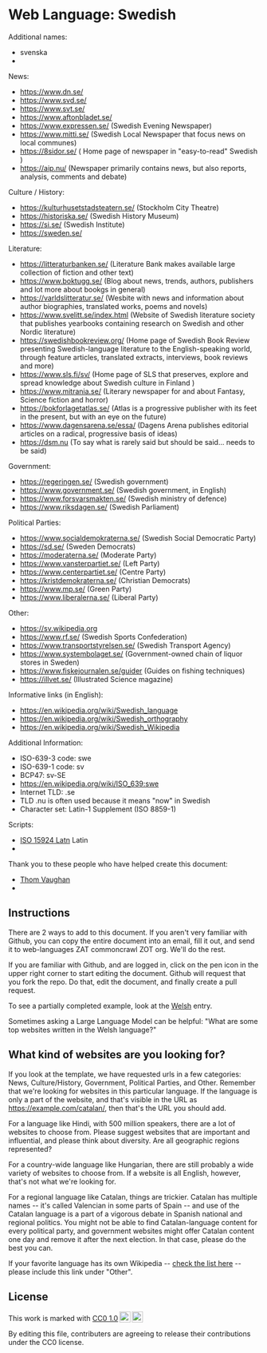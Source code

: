 # Web Language: Swedish

Additional names:
- svenska
- 

News:
- https://www.dn.se/
- https://www.svd.se/
- https://www.svt.se/
- https://www.aftonbladet.se/
- https://www.expressen.se/ (Swedish Evening Newspaper)
- https://www.mitti.se/ (Swedish Local Newspaper that focus news on local communes)
- https://8sidor.se/ ( Home page of newspaper in "easy-to-read" Swedish )
- https://aip.nu/ (Newspaper primarily contains news, but also reports, analysis, comments and debate)

Culture / History:
- https://kulturhusetstadsteatern.se/ (Stockholm City Theatre)
- https://historiska.se/ (Swedish History Museum)
- https://si.se/ (Swedish Institute)
- https://sweden.se/

Literature:
- https://litteraturbanken.se/ (Literature Bank makes available large collection of fiction and other text)
- https://www.boktugg.se/ (Blog about news, trends, authors, publishers and lot more about bookgs in general)
- https://varldslitteratur.se/ (Wesbite with news and information about author biographies, translated works, poems and novels)
- https://www.svelitt.se/index.html (Website of Swedish literature society that publishes yearbooks containing research on Swedish and other Nordic literature)
- https://swedishbookreview.org/ (Home page of Swedish Book Review presenting Swedish-language literature to the English-speaking world, through feature articles, translated extracts, interviews, book reviews and more)
- https://www.sls.fi/sv/ (Home page of SLS that preserves, explore and spread knowledge about Swedish culture in Finland )
- https://www.mitrania.se/ (Literary newspaper for and about Fantasy, Science fiction and horror)
- https://bokforlagetatlas.se/ (Atlas is a progressive publisher with its feet in the present, but with an eye on the future)
- https://www.dagensarena.se/essa/ (Dagens Arena publishes editorial articles on a radical, progressive basis of ideas)
- https://dsm.nu (To say what is rarely said but should be said... needs to be said)

Government:
- https://regeringen.se/ (Swedish government)
- https://www.government.se/ (Swedish government, in English)
- https://www.forsvarsmakten.se/ (Swedish ministry of defence)
- https://www.riksdagen.se/ (Swedish Parliament)

Political Parties:
- https://www.socialdemokraterna.se/ (Swedish Social Democratic Party)
- https://sd.se/ (Sweden Democrats)
- https://moderaterna.se/ (Moderate Party)
- https://www.vansterpartiet.se/ (Left Party)
- https://www.centerpartiet.se/ (Centre Party)
- https://kristdemokraterna.se/ (Christian Democrats)
- https://www.mp.se/ (Green Party)
- https://www.liberalerna.se/ (Liberal Party)

Other:
- https://sv.wikipedia.org
- https://www.rf.se/ (Swedish Sports Confederation)
- https://www.transportstyrelsen.se/ (Swedish Transport Agency)
- https://www.systembolaget.se/ (Government-owned chain of liquor stores in Sweden)
- https://www.fiskejournalen.se/guider (Guides on fishing techniques)
- https://illvet.se/ (Illustrated Science magazine)

Informative links (in English):
- https://en.wikipedia.org/wiki/Swedish_language
- https://en.wikipedia.org/wiki/Swedish_orthography
- https://en.wikipedia.org/wiki/Swedish_Wikipedia

Additional Information:
- ISO-639-3 code: swe
- ISO-639-1 code: sv
- BCP47: sv-SE
- https://en.wikipedia.org/wiki/ISO_639:swe
- Internet TLD: .se
- TLD .nu is often used because it means "now" in Swedish
- Character set: Latin-1 Supplement (ISO 8859-1)


Scripts:
- <a href="https://en.wikipedia.org/wiki/ISO_15924">ISO 15924 Latn</a> Latin
- 

Thank you to these people who have helped create this document:
- [Thom Vaughan](https://github.com/thunderpoot)
- 

## Instructions

There are 2 ways to add to this document. If you aren't very familiar
with Github, you can copy the entire document into an email, fill it
out, and send it to web-languages ZAT commoncrawl ZOT org. We'll do the rest.

If you are familiar with Github, and are logged in, click on the pen
icon in the upper right corner to start editing the document.
Github will request that you fork the repo. Do that, edit the
document, and finally create a pull request.

To see a partially completed example, look at the
[Welsh](../living/welsh.md) entry.

Sometimes asking a Large Language Model can be helpful: "What are some
top websites written in the Welsh language?"

## What kind of websites are you looking for?

If you look at the template, we have requested urls in a few
categories: News, Culture/History, Government, Political Parties, and
Other. Remember that we're looking for websites in this particular
language. If the language is only a part of the website, and that's
visible in the URL as https://example.com/catalan/, then that's the
URL you should add.

For a language like Hindi, with 500 million speakers, there are a lot
of websites to choose from. Please suggest websites that are important
and influential, and please think about diversity. Are all geographic
regions represented?

For a country-wide language like Hungarian, there are still probably a
wide variety of websites to choose from. If a website is all English,
however, that's not what we're looking for.

For a regional language like Catalan, things are trickier. Catalan has
multiple names -- it's called Valencian in some parts of Spain -- and
use of the Catalan language is a part of a vigorous debate in Spanish
national and regional politics. You might not be able to find
Catalan-language content for every political party, and government
websites might offer Catalan content one day and remove it after
the next election. In that case, please do the best you can.

If your favorite language has its own Wikipedia -- [check the list here](https://en.wikipedia.org/wiki/List_of_Wikipedias) --
please include this link under "Other".

## License

<p xmlns:cc="http://creativecommons.org/ns#" >This work is marked with <a href="https://creativecommons.org/publicdomain/zero/1.0/?ref=chooser-v1" target="_blank" rel="license noopener noreferrer" style="display:inline-block;">CC0 1.0<img style="height:22px!important;margin-left:3px;vertical-align:text-bottom;" src="https://mirrors.creativecommons.org/presskit/icons/cc.svg?ref=chooser-v1" alt=""><img style="height:22px!important;margin-left:3px;vertical-align:text-bottom;" src="https://mirrors.creativecommons.org/presskit/icons/zero.svg?ref=chooser-v1" alt=""></a></p>

By editing this file, contributers are agreeing to release their contributions under the CC0 license.
